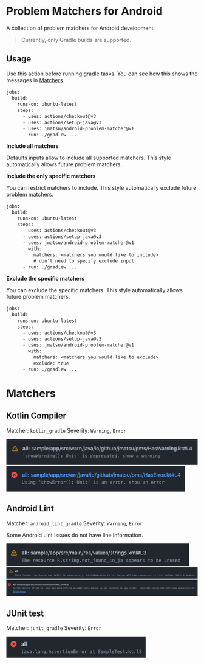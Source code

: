 # Problem Matchers for Android

A collection of problem matchers for Android development.

> Currently, only Gradle builds are supported.

## Usage

Use this action before running gradle tasks. You can see how this shows the messages in [Matchers](#Matchers).

```
jobs:
  build:
    runs-on: ubuntu-latest
    steps:
      - uses: actions/checkout@v3
      - uses: actions/setup-java@v3
      - uses: jmatsu/android-problem-matcher@v1
      - run: ./gradlew ...
```

**Include all matchers**

Defaults inputs allow to include all supported matchers. This style automatically allows future problem matchers.

**Include the only specific matchers**

You can restrict matchers to include. This style automatically exclude future problem matchers.

```
jobs:
  build:
    runs-on: ubuntu-latest
    steps:
      - uses: actions/checkout@v3
      - uses: actions/setup-java@v3
      - uses: jmatsu/android-problem-matcher@v1
        with:
          matchers: <matchers you would like to include>
          # don't need to specify exclude input
      - run: ./gradlew ...
```

**Exclude the specific matchers**

You can exclude the specific matchers. This style automatically allows future problem matchers.

```
jobs:
  build:
    runs-on: ubuntu-latest
    steps:
      - uses: actions/checkout@v3
      - uses: actions/setup-java@v3
      - uses: jmatsu/android-problem-matcher@v1
        with:
          matchers: <matchers you would like to exclude>
          exclude: true
      - run: ./gradlew ...
```

# Matchers

## Kotlin Compiler

Matcher: `kotlin_gradle`
Severity: `Warning`, `Error`

![Kotlin Compiler Warning](./.assets/kotlin_gradle_warning.png)
![Kotlin Compiler Error](./.assets/kotlin_gradle_error.png)

## Android Lint

Matcher: `android_lint_gradle`
Severity: `Warning`, `Error`

Some Android Lint Issues do not have line information.

![Android Lint Warning](./.assets/android_lint_gradle_warning.png)
![Android Lint Warning w/o line](./.assets/android_lint_gradle_warning_without_line.png)
![Android Lint Error](./.assets/android_lint_gradle_error.png)

## JUnit test

Matcher: `junit_gradle`
Severity: `Error`

![JUnit Error](./.assets/junit_gradle_error.png)
